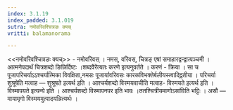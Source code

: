 ```yaml
---
index: 3.1.19
index_padded: 3.1.019
sutra: नमोवरिवश्चित्रङः क्यच्
vritti: balamanorama

---
```

<<नमोवरिवश्चित्रङः क्यच्>> - नमोवरिवस् । नमस्, वरिवस्, चित्रङ् एषां समाहारद्वन्द्वात्पञ्चमी । आत्मनेपदार्थं चित्रशब्दो ङिन्निर्दिष्टः ।शब्दवैरे॑त्यतः करणे इत्यनुवर्तते । करणं - क्रिया । सा च पूजापरिचर्याऽ‌ऽश्चर्यात्मिका विवक्षिता,नमसः पूजायां॑वरिवसः कारकविभक्तेर्बलीयस्त्वाद्द्वितीया । परिचर्या शुश्रूषेति मत्वाह —  शुश्रूषते इत्यर्थ इति । आश्चर्यशब्दो विस्मयवाचीति मत्वाह- विस्मयते इत्यर्थ इति । विस्मापयते इत्यन्ये इति । आश्चर्यशब्दो विस्मापनपर इति भावः ।ततश्चित्रीयमाणोऽसा॑विति भट्टिः । असौ —  मायामृगो विस्मयमुत्पादयन्नित्यर्थः । 